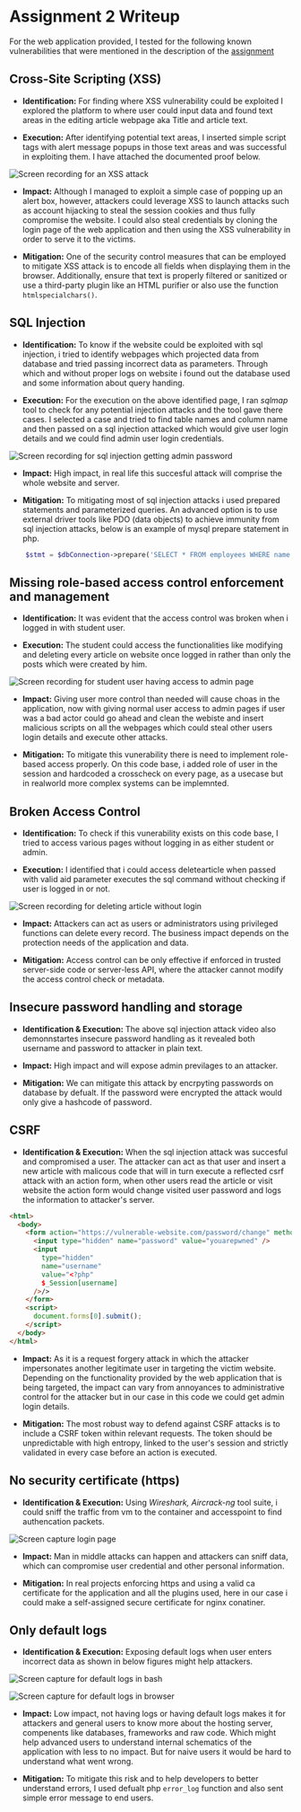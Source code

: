 # Assignment 2 Writeup

For the web application provided, I tested for the following known vulnerabilities that were mentioned in the description of the [assignment](PROG38263-Assignment2-Winter2020.pdf)

## Cross-Site Scripting (XSS)

- **Identification:** For finding where XSS vulnerability could be exploited I explored the platform to where user could input data and found text areas in the editing article webpage aka Title and article text.

- **Execution:** After identifying potential text areas, I inserted simple script tags with alert message popups in those text areas and was successful in exploiting them. I have attached the documented proof below.

![Screen recording for an XSS attack](images/basicxssalertattack.gif)

- **Impact:** Although I managed to exploit a simple case of popping up an alert box, however, attackers could leverage XSS to launch attacks such as account hijacking to steal the session cookies and thus fully compromise the website. I could also steal credentials by cloning the login page of the web application and then using the XSS vulnerability in order to serve it to the victims.

- **Mitigation:** One of the security control measures that can be employed to mitigate XSS attack is to encode all fields when displaying them in the browser. Additionally, ensure that text is properly filtered or sanitized or use a third-party plugin like an HTML purifier or also use the function `htmlspecialchars()`.

## SQL Injection

- **Identification:** To know if the website could be exploited with sql injection, i tried to identify webpages which projected data from database and tried passing incorrect data as parameters. Through which and without proper logs on website i found out the database used and some information about query handing.

- **Execution:** For the execution on the above identified page, I ran _sqlmap_ tool to check for any potential injection attacks and the tool gave there cases. I selected a case and tried to find table names and column name and then passed on a sql injection attacked which would give user login details and we could find admin user login credentials.

![Screen recording for sql injection getting admin password](images/sqlinjectionpasswordattack.gif)

- **Impact:** High impact, in real life this succesful attack will comprise the whole website and server.

- **Mitigation:** To mitigating most of sql injection attacks i used prepared statements and parameterized queries. An advanced option is to use external driver tools like PDO (data objects) to achieve immunity from sql injection attacks, below is an example of mysql prepare statement in php.

```php
    $stmt = $dbConnection->prepare('SELECT * FROM employees WHERE name = ?');Security Control
```

## Missing role-based access control enforcement and management

- **Identification:** It was evident that the access control was broken when i logged in with student user.

- **Execution:** The student could access the functionalities like modifying and deleting every article on website once logged in rather than only the posts which were created by him.

![Screen recording for student user having access to admin page](images/accessrolesissue.gif)

- **Impact:** Giving user more control than needed will cause choas in the application, now with giving normal user access to admin pages if user was a bad actor could go ahead and clean the webiste and insert malicious scripts on all the webpages which could steal other users login details and execute other attacks.

- **Mitigation:** To mitigate this vunerability there is need to implement role-based access properly. On this code base, i added role of user in the session and hardcoded a crosscheck on every page, as a usecase but in realworld more complex systems can be implemnted.

## Broken Access Control

- **Identification:** To check if this vunerability exists on this code base, I tried to access various pages without logging in as either student or admin.

- **Execution:** I identified that i could access deletearticle when passed with valid aid parameter executes the sql command without checking if user is logged in or not.

![Screen recording for deleting article without login](images/deletearticlewithoutlogin.gif)

- **Impact:** Attackers can act as users or administrators using privileged functions can delete every record. The business impact depends on the protection needs of the application and data.

- **Mitigation:** Access control can be only effective if enforced in trusted server-side code or server-less API, where the attacker cannot modify the access control check or metadata.

## Insecure password handling and storage

- **Identification & Execution:** The above sql injection attack video also demonnstartes insecure password handling as it revealed both username and password to attacker in plain text.

- **Impact:** High impact and will expose admin previlages to an attacker.

- **Mitigation:** We can mitigate this attack by encrpyting passwords on database by defualt. If the password were encrypted the attack would only give a hashcode of password.

## CSRF

- **Identification & Execution:** When the sql injection attack was succesful and compromised a user. The attacker can act as that user and insert a new article with malicous code that will in turn execute a reflected csrf attack with an action form, when other users read the article or visit website the action form would change visited user password and logs the information to attacker's server.

```html
<html>
  <body>
    <form action="https://vulnerable-website.com/password/change" method="POST">
      <input type="hidden" name="password" value="youarepwned" />
      <input
        type="hidden"
        name="username"
        value="<?php"
        $_Session[username]
      />/>
    </form>
    <script>
      document.forms[0].submit();
    </script>
  </body>
</html>
```

- **Impact:** As it is a request forgery attack in which the attacker impersonates another legitimate user in targeting the victim website. Depending on the functionality provided by the web application that is being targeted, the impact can vary from annoyances to administrative control for the attacker but in our case in this code we could get admin login details.

- **Mitigation:** The most robust way to defend against CSRF attacks is to include a CSRF token within relevant requests. The token should be unpredictable with high entropy, linked to the user's session and strictly validated in every case before an action is executed.

## No security certificate (https)

- **Identification & Execution:** Using _Wireshark, Aircrack-ng_ tool suite, i could sniff the traffic from vm to the container and accesspoint to find authencation packets.

![Screen capture login page](images/httplogin.png)

- **Impact:** Man in middle attacks can happen and attackers can sniff data, which can compromise user credential and other personal information.

- **Mitigation:** In real projects enforcing https and using a valid ca certificate for the application and all the plugins used, here in our case i could make a self-assigned secure certificate for nginx conatiner.

## Only default logs

- **Identification & Execution:** Exposing default logs when user enters incorrect data as shown in below figures might help attackers.

![Screen capture for default logs in bash](images/logscmdngnix1.png)

![Screen capture for default logs in browser](images/logscmdngnix2.png)

- **Impact:** Low impact, not having logs or having default logs makes it for attackers and general users to know more about the hosting server, compenents like databases, frameworks and raw code. Which might help advanced users to understand internal schematics of the application with less to no impact. But for naive users it would be hard to understand what went wrong.

- **Mitigation:** To mitigate this risk and to help developers to better understand errors, I used defualt php `error_log` function and also sent simple error message to end users.
